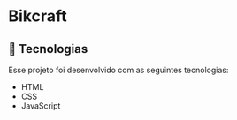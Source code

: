# Bikcraft
## 🚀 Tecnologias

Esse projeto foi desenvolvido com as seguintes tecnologias:

- HTML
- CSS
- JavaScript